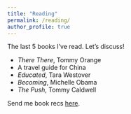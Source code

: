 ```yaml
---
title: "Reading"
permalink: /reading/
author_profile: true
---
```

The last 5 books I’ve read. Let’s discuss! 

* _There There_, Tommy Orange
* A travel guide for China
* _Educated_, Tara Westover
* _Becoming_, Michelle Obama
* _The Push_, Tommy Caldwell

Send me book recs [here](mailto:catherinaxu5@gmail.com).

